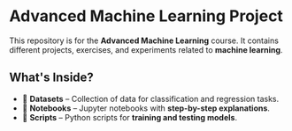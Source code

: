 # Advanced Machine Learning Project

This repository is for the **Advanced Machine Learning** course. It contains different projects, exercises, and experiments related to **machine learning**.

## What's Inside?  
- 📂 **Datasets** – Collection of data for classification and regression tasks.  
- 📜 **Notebooks** – Jupyter notebooks with **step-by-step explanations**.  
- 📝 **Scripts** – Python scripts for **training and testing models**.

